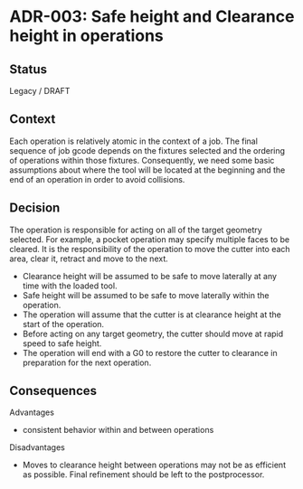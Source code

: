 # ADR-003: Safe height and Clearance height in operations

## Status
Legacy / DRAFT

## Context
Each operation is relatively atomic in the context of a job.
The final sequence of job gcode depends on the fixtures selected and the ordering of operations within those fixtures.
Consequently, we need some basic assumptions about where the tool will be located at the beginning and the end of an operation in order to avoid collisions.

## Decision
The operation is responsible for acting on all of the target geometry selected.  For example, a pocket operation may specify multiple
faces to be cleared.  It is the responsibility of the operation to move the cutter into each area, clear it, retract and move to the next.

- Clearance height will be assumed to be safe to move laterally at any time with the loaded tool.
- Safe height will be assumed to be safe to move laterally within the operation.
- The operation will assume that the cutter is at clearance height at the start of the operation.
- Before acting on any target geometry, the cutter should move at rapid speed  to safe height.
- The operation will end with a G0 <clearance height> to restore the cutter to  clearance in preparation for the next operation.


## Consequences

Advantages
- consistent behavior within and between operations

Disadvantages
- Moves to clearance height between operations may not be as efficient as
  possible. Final refinement should be left to the postprocessor.
